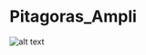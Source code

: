 # Pitagoras_Ampli

![alt text](https://github.com/HenriqLR/Pitagoras_Ampli/tree/master/img/captura.JPG)
